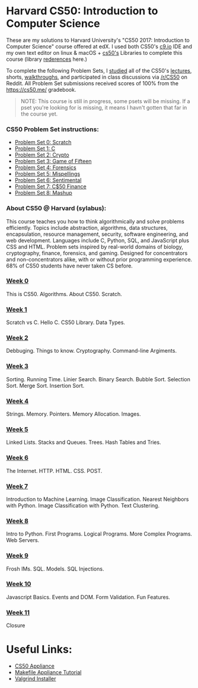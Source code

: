 # Harvard CS50: Introduction to Computer Science
These are my solutions to Harvard University's "CS50 2017: Introduction to Computer Science" course offered at edX. I used both CS50's [c9.io](https://c9.io/) IDE and my own text editor on linux & macOS + [cs50's](http://www.oss.io/p/cs50/library50-c) Libraries to complete this course (library [rederences](https://reference.cs50.net/) here.)

To complete the following Problem Sets, I [studied](https://study.cs50.net/) all of the CS50's [lectures](http://docs.cs50.net/2017/x/syllabus.html#lectures), shorts, [walkthroughs](http://docs.cs50.net/2017/x/syllabus.html#walkthroughs), and participated in class discussions via [/r/CS50](https://www.reddit.com/r/cs50/) on Reddit. All Problem Set submissions received scores of 100% from the https://cs50.me/ gradebook.
> NOTE: This course is still in progress, some psets will be missing. If a pset you're looking for is missing, it means I havn't gotten that far in the course yet.

### CS50 Problem Set instructions:
- [Problem Set 0: Scratch](https://docs.cs50.net/2017/x/psets/0/pset0.html)
- [Problem Set 1: C](https://docs.cs50.net/2017/x/psets/1/pset1.html)
- [Problem Set 2: Crypto](https://docs.cs50.net/2017/x/psets/2/pset2.html)
- [Problem Set 3: Game of Fifteen](https://docs.cs50.net/2017/x/psets/3/pset3.html)
- [Problem Set 4: Forensics](https://docs.cs50.net/2017/x/psets/4/pset4.html)
- [Problem Set 5: Mispellings](https://docs.cs50.net/2017/x/psets/5/pset5.html)
- [Problem Set 6: Sentimental](https://docs.cs50.net/2017/x/psets/6/pset6.html)
- [Problem Set 7: C$50 Finance](https://docs.cs50.net/2017/x/psets/7/pset7.html)
- [Problem Set 8: Mashup](https://docs.cs50.net/2017/x/psets/8/pset8.html)

### About CS50 @ Harvard (sylabus):
This course teaches you how to think algorithmically and solve problems efficiently. Topics include abstraction, algorithms, data structures, encapsulation, resource management, security, software engineering, and web development. Languages include C, Python, SQL, and JavaScript plus CSS and HTML. Problem sets inspired by real-world domains of biology, cryptography, finance, forensics, and gaming. Designed for concentrators and non-concentrators alike, with or without prior programming experience. 68% of CS50 students have never taken CS before.

### [Week 0](https://docs.cs50.net/2016/fall/notes/0/week0.html)
This is CS50. Algorithms. About CS50. Scratch. 

### [Week 1](https://docs.cs50.net/2016/fall/notes/1/week1.html)
Scratch vs C. Hello C. CS50 Library. Data Types. 

### [Week 2](https://docs.cs50.net/2016/fall/notes/2/week2.html)
Debbuging. Things to know. Cryptography. Command-line Argiments. 

### [Week 3](https://docs.cs50.net/2016/fall/notes/3/week3.html)
Sorting. Running Time. Linier Search. Binary Search. Bubble Sort. Selection Sort. Merge Sort. Insertion Sort. 

### [Week 4](https://docs.cs50.net/2016/fall/notes/4/week4.html)
Strings. Memory. Pointers. Memory Allocation. Images. 

### [Week 5](https://docs.cs50.net/2016/fall/notes/5/week5.html)
Linked Lists. Stacks and Queues. Trees. Hash Tables and Tries. 

### [Week 6](https://docs.cs50.net/2016/fall/notes/6/week6.html)
The Internet. HTTP. HTML. CSS. POST.

### [Week 7](https://docs.cs50.net/2016/fall/notes/7/week7.html)
Introduction to Machine Learning. Image Classification. Nearest Neighbors with Python. Image Classification with Python. Text Clustering.

### [Week 8](https://docs.cs50.net/2016/fall/notes/8/week8.html)
Intro to Python. First Programs. Logical Programs. More Complex Programs. Web Servers.

### [Week 9](https://docs.cs50.net/2016/fall/notes/9/week9.html)
Frosh IMs. SQL. Models. SQL Injections.

### [Week 10](https://docs.cs50.net/2016/fall/notes/10/week10.html)
Javascript Basics. Events and DOM. Form Validation. Fun Features.

### [Week 11](https://docs.cs50.net/2016/fall/notes/11/week11.html)
Closure

# Useful Links:
- [CS50 Appliance](https://github.com/cs50/libcs50)
- [Makefile Appliance Tutorial](https://cs50.stackexchange.com/questions/2816/how-to-make-my-makefile-match-the-appliance)
- [Valgrind Installer](http://www.valgrind.org/downloads/current.html#current)